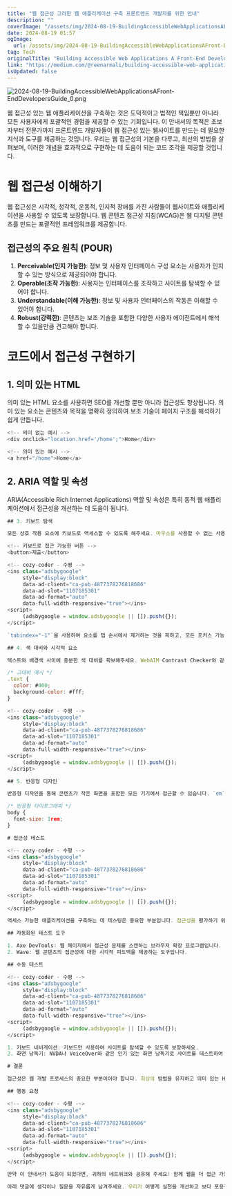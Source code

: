 ```yaml
---
title: "웹 접근성 고려한 웹 애플리케이션 구축 프론트엔드 개발자를 위한 안내"
description: ""
coverImage: "/assets/img/2024-08-19-BuildingAccessibleWebApplicationsAFront-EndDevelopersGuide_0.png"
date: 2024-08-19 01:57
ogImage: 
  url: /assets/img/2024-08-19-BuildingAccessibleWebApplicationsAFront-EndDevelopersGuide_0.png
tag: Tech
originalTitle: "Building Accessible Web Applications A Front-End Developers Guide"
link: "https://medium.com/@reenarmali/building-accessible-web-applications-a-front-end-developers-guide-4066398a51df"
isUpdated: false
---
```



![2024-08-19-BuildingAccessibleWebApplicationsAFront-EndDevelopersGuide_0.png](/assets/img/2024-08-19-BuildingAccessibleWebApplicationsAFront-EndDevelopersGuide_0.png)

웹 접근성 있는 웹 애플리케이션을 구축하는 것은 도덕적이고 법적인 책임뿐만 아니라 모든 사용자에게 포괄적인 경험을 제공할 수 있는 기회입니다. 이 안내서의 목적은 초보자부터 전문가까지 프론트엔드 개발자들이 웹 접근성 있는 웹사이트를 만드는 데 필요한 지식과 도구를 제공하는 것입니다. 우리는 웹 접근성의 기본을 다루고, 최선의 방법을 살펴보며, 이러한 개념을 효과적으로 구현하는 데 도움이 되는 코드 조각을 제공할 것입니다.

# 웹 접근성 이해하기

웹 접근성은 시각적, 청각적, 운동적, 인지적 장애를 가진 사람들이 웹사이트와 애플리케이션을 사용할 수 있도록 보장합니다. 웹 콘텐츠 접근성 지침(WCAG)은 웹 디지털 콘텐츠를 만드는 포괄적인 프레임워크를 제공합니다.

<!-- cozy-coder - 수평 -->
<ins class="adsbygoogle"
     style="display:block"
     data-ad-client="ca-pub-4877378276818686"
     data-ad-slot="1107185301"
     data-ad-format="auto"
     data-full-width-responsive="true"></ins>
<script>
     (adsbygoogle = window.adsbygoogle || []).push({});
</script>

## 접근성의 주요 원칙 (POUR)

1. **Perceivable(인지 가능한)**: 정보 및 사용자 인터페이스 구성 요소는 사용자가 인지할 수 있는 방식으로 제공되어야 합니다.
2. **Operable(조작 가능한)**: 사용자는 인터페이스를 조작하고 사이트를 탐색할 수 있어야 합니다.
3. **Understandable(이해 가능한)**: 정보 및 사용자 인터페이스의 작동은 이해할 수 있어야 합니다.
4. **Robust(강력한)**: 콘텐츠는 보조 기술을 포함한 다양한 사용자 에이전트에서 해석할 수 있을만큼 견고해야 합니다.

# 코드에서 접근성 구현하기

## 1. 의미 있는 HTML

<!-- cozy-coder - 수평 -->
<ins class="adsbygoogle"
     style="display:block"
     data-ad-client="ca-pub-4877378276818686"
     data-ad-slot="1107185301"
     data-ad-format="auto"
     data-full-width-responsive="true"></ins>
<script>
     (adsbygoogle = window.adsbygoogle || []).push({});
</script>

의미 있는 HTML 요소를 사용하면 SEO를 개선할 뿐만 아니라 접근성도 향상됩니다. 의미 있는 요소는 콘텐츠와 목적을 명확히 정의하여 보조 기술이 페이지 구조를 해석하기 쉽게 만듭니다.

```js
<!-- 의미 없는 예시 -->
<div onclick="location.href='/home';">Home</div>

<!-- 의미 있는 예시 -->
<a href="/home">Home</a>
```

## 2. ARIA 역할 및 속성

ARIA(Accessible Rich Internet Applications) 역할 및 속성은 특히 동적 웹 애플리케이션에서 접근성을 개선하는 데 도움이 됩니다.

<!-- cozy-coder - 수평 -->
<ins class="adsbygoogle"
     style="display:block"
     data-ad-client="ca-pub-4877378276818686"
     data-ad-slot="1107185301"
     data-ad-format="auto"
     data-full-width-responsive="true"></ins>
<script>
     (adsbygoogle = window.adsbygoogle || []).push({});
</script>

```js
## 3. 키보드 탐색

모든 상호 작용 요소에 키보드로 액세스할 수 있도록 해주세요. 마우스를 사용할 수 없는 사용자들에게 필수적입니다.

<!-- 키보드로 접근 가능한 버튼 -->
<button>제출</button>

<!-- cozy-coder - 수평 -->
<ins class="adsbygoogle"
     style="display:block"
     data-ad-client="ca-pub-4877378276818686"
     data-ad-slot="1107185301"
     data-ad-format="auto"
     data-full-width-responsive="true"></ins>
<script>
     (adsbygoogle = window.adsbygoogle || []).push({});
</script>

`tabindex="-1"`을 사용하여 요소를 탭 순서에서 제거하는 것을 피하고, 모든 포커스 가능한 요소가 Tab 키를 사용하여 탐색할 수 있는지 확인해주세요.

## 4. 색 대비와 시각적 요소

텍스트와 배경색 사이에 충분한 색 대비를 확보해주세요. WebAIM Contrast Checker와 같은 도구를 사용하여 대비 비율을 테스트할 수 있습니다.

/* 고대비 예시 */
.text {
  color: #000;
  background-color: #fff;
}

<!-- cozy-coder - 수평 -->
<ins class="adsbygoogle"
     style="display:block"
     data-ad-client="ca-pub-4877378276818686"
     data-ad-slot="1107185301"
     data-ad-format="auto"
     data-full-width-responsive="true"></ins>
<script>
     (adsbygoogle = window.adsbygoogle || []).push({});
</script>

## 5. 반응형 디자인

반응형 디자인을 통해 콘텐츠가 작은 화면을 포함한 모든 기기에서 접근할 수 있습니다. `em`이나 `rem`과 같은 상대적 단위를 사용하여 폰트와 레이아웃을 유연하게 만들 수 있습니다.

/* 반응형 타이포그래피 */
body {
  font-size: 1rem;
}

# 접근성 테스트

<!-- cozy-coder - 수평 -->
<ins class="adsbygoogle"
     style="display:block"
     data-ad-client="ca-pub-4877378276818686"
     data-ad-slot="1107185301"
     data-ad-format="auto"
     data-full-width-responsive="true"></ins>
<script>
     (adsbygoogle = window.adsbygoogle || []).push({});
</script>

액세스 가능한 애플리케이션을 구축하는 데 테스팅은 중요한 부분입니다. 접근성을 평가하기 위해 자동화된 도구와 수동 테스트 방법을 활용해보세요.

## 자동화된 테스트 도구

1. Axe DevTools: 웹 페이지에서 접근성 문제를 스캔하는 브라우저 확장 프로그램입니다.
2. Wave: 웹 콘텐츠의 접근성에 대한 시각적 피드백을 제공하는 도구입니다.

## 수동 테스트

<!-- cozy-coder - 수평 -->
<ins class="adsbygoogle"
     style="display:block"
     data-ad-client="ca-pub-4877378276818686"
     data-ad-slot="1107185301"
     data-ad-format="auto"
     data-full-width-responsive="true"></ins>
<script>
     (adsbygoogle = window.adsbygoogle || []).push({});
</script>

1. 키보드 네비게이션: 키보드만 사용하여 사이트를 탐색할 수 있도록 보장하세요.
2. 화면 낭독기: NVDA나 VoiceOver와 같은 인기 있는 화면 낭독기로 사이트를 테스트하여 콘텐츠가 어떻게 읽히는지 이해하세요.

# 결론

접근성은 웹 개발 프로세스의 중요한 부분이어야 합니다. 최상의 방법을 유지하고 의미 있는 HTML, ARIA 역할, 그리고 강력한 테스트를 활용하는 것으로 모든 사용자에게 포괄적이고 접근성 있는 웹 애플리케이션을 만들 수 있습니다. 프론트엔드 개발자로써, 우리는 누구에게나 환영받을 수 있는 웹을 구축할 책임과 도구를 갖고 있습니다.

## 행동 요청

<!-- cozy-coder - 수평 -->
<ins class="adsbygoogle"
     style="display:block"
     data-ad-client="ca-pub-4877378276818686"
     data-ad-slot="1107185301"
     data-ad-format="auto"
     data-full-width-responsive="true"></ins>
<script>
     (adsbygoogle = window.adsbygoogle || []).push({});
</script>

만약 이 안내서가 도움이 되었다면, 귀하의 네트워크와 공유해 주세요! 함께 웹을 더 접근 가능하게 만들기 위해 노력해 봅시다. 웹 접근성에 대한 추가 자료 및 자원이 필요하다면, 공식 [W3C 웹 접근성 이니셔티브](https://www.w3.org/WAI/) 사이트를 방문해 보세요.

아래 댓글에 생각이나 질문을 자유롭게 남겨주세요. 우리가 어떻게 실천을 개선하고 보다 포용적인 웹을 만들 수 있는지 함께 논의해 봐요!